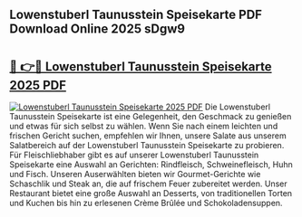 ## Lowenstuberl Taunusstein Speisekarte PDF Download Online 2025 sDgw9

# <h2><a href="http://gc8rf7.nevu.top/?p=Lowenstuberl+Taunusstein+Speisekarte">🔗 👉🔴 Lowenstuberl Taunusstein Speisekarte 2025 PDF</a></h2>

[![Lowenstuberl Taunusstein Speisekarte 2025 PDF](https://i.imgur.com/dBaPXMq.png)](http://gc8rf7.nevu.top/?p=Lowenstuberl+Taunusstein+Speisekarte)
Die Lowenstuberl Taunusstein Speisekarte ist eine Gelegenheit, den Geschmack zu genießen und etwas für sich selbst zu wählen. Wenn Sie nach einem leichten und frischen Gericht suchen, empfehlen wir Ihnen, unsere Salate aus unserem Salatbereich auf der Lowenstuberl Taunusstein Speisekarte zu probieren. Für Fleischliebhaber gibt es auf unserer Lowenstuberl Taunusstein Speisekarte eine Auswahl an Gerichten: Rindfleisch, Schweinefleisch, Huhn und Fisch. Unseren Auserwählten bieten wir Gourmet-Gerichte wie Schaschlik und Steak an, die auf frischem Feuer zubereitet werden. Unser Restaurant bietet eine große Auswahl an Desserts, von traditionellen Torten und Kuchen bis hin zu erlesenen Crème Brûlée und Schokoladensuppen.
